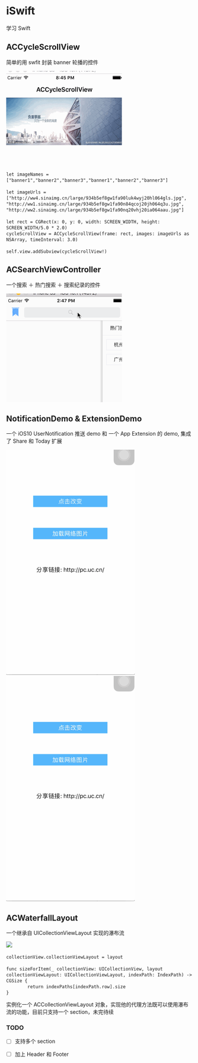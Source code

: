 # iSwift
学习 Swift

## ACCycleScrollView
简单的用 swfit 封装 banner 轮播的控件

![](Resources/ACCycleScrollView.gif)

```
let imageNames = ["banner1","banner2","banner3","banner1","banner2","banner3"]
        
let imageUrls = ["http://ww4.sinaimg.cn/large/934b5ef8gw1fa90luk4wyj20hl064gls.jpg",
"http://ww1.sinaimg.cn/large/934b5ef8gw1fa90n84qcoj20jh064q3u.jpg",
"http://ww2.sinaimg.cn/large/934b5ef8gw1fa90nq20vhj20ia064aau.jpg"]
        
let rect = CGRect(x: 0, y: 0, width: SCREEN_WIDTH, height: SCREEN_WIDTH/5.0 * 2.0)
cycleScrollView = ACCycleScrollView(frame: rect, images: imageUrls as NSArray, timeInterval: 3.0)
        
self.view.addSubview(cycleScrollView!)
```    

## ACSearchViewController
一个搜索 ＋ 热门搜索 ＋ 搜索纪录的控件

![](Resources/ACSearchViewController.gif)  

## NotificationDemo & ExtensionDemo  

一个 iOS10 UserNotification 推送 demo 和 一个 App Extension 的 demo, 集成了 Share 和 Today 扩展

![](Resources/extension-1.gif) 
![](Resources/extension-2.gif) 


## ACWaterfallLayout

一个继承自 UICollectionViewLayout 实现的瀑布流

![](Resources/ACWaterfallLayout.gif)

```
collectionView.collectionViewLayout = layout

func sizeForItem(_ collectionView: UICollectionView, layout collectionViewLayout: UICollectionViewLayout, indexPath: IndexPath) -> CGSize {
        return indexPaths[indexPath.row].size
}

```

实例化一个 ACCollectionViewLayout 对象，实现他的代理方法既可以使用瀑布流的功能，目前只支持一个 section，未完待续

### TODO
- [ ] 支持多个 section
- [ ] 加上 Header 和 Footer
   

